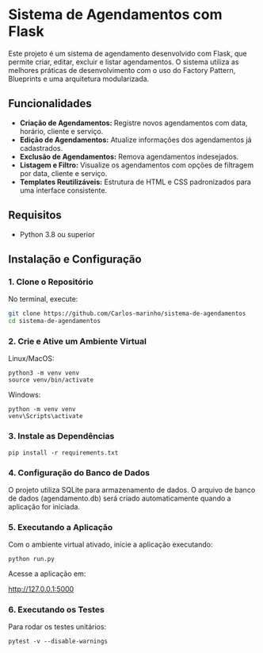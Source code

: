 # Sistema de Agendamentos com Flask

Este projeto é um sistema de agendamento desenvolvido com Flask, que permite criar, editar, excluir e listar agendamentos. O sistema utiliza as melhores práticas de desenvolvimento com o uso do Factory Pattern, Blueprints e uma arquitetura modularizada.

## Funcionalidades

- **Criação de Agendamentos:** Registre novos agendamentos com data, horário, cliente e serviço.
- **Edição de Agendamentos:** Atualize informações dos agendamentos já cadastrados.
- **Exclusão de Agendamentos:** Remova agendamentos indesejados.
- **Listagem e Filtro:** Visualize os agendamentos com opções de filtragem por data, cliente e serviço.
- **Templates Reutilizáveis:** Estrutura de HTML e CSS padronizados para uma interface consistente.


## Requisitos

- Python 3.8 ou superior
  

## Instalação e Configuração

### 1. Clone o Repositório

No terminal, execute:
```bash
git clone https://github.com/Carlos-marinho/sistema-de-agendamentos
cd sistema-de-agendamentos
```

### 2. Crie e Ative um Ambiente Virtual
Linux/MacOS:
```
python3 -m venv venv
source venv/bin/activate
```

Windows:
```
python -m venv venv
venv\Scripts\activate
```

### 3. Instale as Dependências
```
pip install -r requirements.txt
```

### 4. Configuração do Banco de Dados
O projeto utiliza SQLite para armazenamento de dados. O arquivo de banco de dados (agendamento.db) será criado automaticamente quando a aplicação for iniciada.

### 5. Executando a Aplicação
Com o ambiente virtual ativado, inicie a aplicação executando:

```
python run.py
```

Acesse a aplicação em:

http://127.0.0.1:5000

### 6. Executando os Testes
Para rodar os testes unitários:

```
pytest -v --disable-warnings
```

